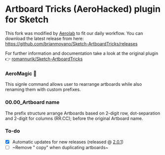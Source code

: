 # Artboard Tricks (AeroHacked) plugin for Sketch

This fork was modified by <a href="https://aerolab.co/">Aerolab</a> to fit our daily workflow. You can download the latest release from here: https://github.com/brianmoyano/Sketch-ArtboardTricks/releases

For further information and documentation take a look at the original plugin :point_right: <a href="https://github.com/romannurik/Sketch-ArtboardTricks">romannurik/Sketch-ArtboardTricks</a>

### AeroMagic 🎈

This signle command allows user to rearrange artboards while also renaming them with custom prefixes.

### 00\.00\_Artboard name

The prefix structure arrange Artboards based on 2-digit row, dot-separation and 2-digit for columns (RR.CC); before the original Artboard name.

### To-do

* [x] Automatic updates for new releases (released @ [2.0.1](https://github.com/brianmoyano/Sketch-ArtboardTricks/releases/tag/2.0.1))
* [ ] ~Remove " copy" when duplicating artboards~
